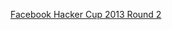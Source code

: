 [Facebook Hacker Cup 2013 Round 2](https://www.facebook.com/hackercup/problems.php?round=4999278433853121)
